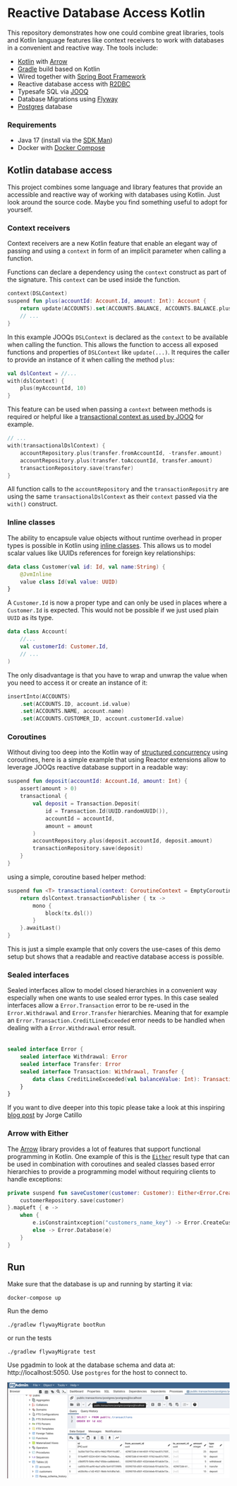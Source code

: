 # Reactive Database Access Kotlin
This repository demonstrates how one could combine great libraries, tools and Kotlin 
language features like context receivers to work with databases in a convenient and reactive way. 
The tools include:
* [Kotlin](https://kotlinlang.org/) with [Arrow](https://arrow-kt.io/) 
* [Gradle](https://kotlinlang.org/docs/gradle.html) build based on Kotlin
* Wired together with [Spring Boot Framework](https://spring.io/projects/spring-boot)
* Reactive database access with [R2DBC ](https://r2dbc.io/)
* Typesafe SQL via [JOOQ](https://www.jooq.org/)
* Database Migrations using [Flyway](https://flywaydb.org/)
* [Postgres](https://www.postgresql.org/) database

### Requirements
* Java 17 (install via the [SDK Man](https://sdkman.io/))
* Docker with [Docker Compose](https://docs.docker.com/compose/)

## Kotlin database access
This project combines some language and library features
that provide an accessible and reactive way of working with
databases using Kotlin. Just look around the source code. 
Maybe you find something useful to adopt for yourself.

### Context receivers
Context receivers are a new Kotlin feature that enable an
elegant way of passing and using a `context` in form of
an implicit parameter when calling a function.

Functions can declare a dependency using the `context` construct
as part of the signature. This `context` can be used inside the function.
```kotlin
context(DSLContext) 
suspend fun plus(accountId: Account.Id, amount: Int): Account {
    return update(ACCOUNTS).set(ACCOUNTS.BALANCE, ACCOUNTS.BALANCE.plus(amount))
    // ...
}
```
In this example JOOQs `DSLContext` is declared as the `context`
to be available when calling the function. This allows the function
to access all exposed functions and properties of `DSLContext` like `update(...)`.
It requires the caller to provide an instance of it when calling the method `plus`:
```kotlin
val dslContext = //...
with(dslContext) {
    plus(myAccountId, 10)
} 
```
This feature can be used when passing a `context` between 
methods is required or helpful like a [transactional context
as used by JOOQ](https://www.jooq.org/doc/latest/manual/sql-execution/transaction-management/) for example. 
```kotlin
// ...
with(transactionalDslContext) {
    accountRepository.plus(transfer.fromAccountId, -transfer.amount)
    accountRepository.plus(transfer.toAccountId, transfer.amount)
    transactionRepository.save(transfer)
}
```
All function calls to the `accountRepository` and the `transactionRepositry`
are using the same `transactionalDslContext` as their `context`
passed via the `with()` construct.

### Inline classes 
The ability to encapsule value objects without runtime
overhead in proper types is possible in Kotlin using 
[inline classes](https://kotlinlang.org/docs/inline-classes.html).
This allows us to model scalar values like UUIDs references for 
foreign key relationships: 
```kotlin
data class Customer(val id: Id, val name:String) {
    @JvmInline
    value class Id(val value: UUID)
}
```
A `Customer.Id` is now a proper type and can only be used in
places where a `Customer.Id` is expected. This would not be possible
if we just used plain `UUID` as its type.
```kotlin
data class Account(
    //...
    val customerId: Customer.Id,
    // ...
)
```

The only disadvantage is that you have to wrap and unwrap the
value when you need to access it or create an instance of it:
```kotlin
insertInto(ACCOUNTS)
    .set(ACCOUNTS.ID, account.id.value)
    .set(ACCOUNTS.NAME, account.name)
    .set(ACCOUNTS.CUSTOMER_ID, account.customerId.value)
```

### Coroutines
Without diving too deep into the Kotlin way of [structured concurrency](https://kotlinlang.org/docs/coroutines-basics.html)
using coroutines, here is a simple example that using Reactor extensions
allow to leverage JOOQs reactive database support in a readable way:
```kotlin
suspend fun deposit(accountId: Account.Id, amount: Int) {
    assert(amount > 0)
    transactional {
        val deposit = Transaction.Deposit(
            id = Transaction.Id(UUID.randomUUID()),
            accountId = accountId,
            amount = amount
        )
        accountRepository.plus(deposit.accountId, deposit.amount)
        transactionRepository.save(deposit)
    }
}
```
using a simple, coroutine based helper method:
```kotlin
suspend fun <T> transactional(context: CoroutineContext = EmptyCoroutineContext, block: suspend DSLContext.() -> T): T {
    return dslContext.transactionPublisher { tx ->
        mono {
            block(tx.dsl())
        }
    }.awaitLast()
}
```
This is just a simple example that only covers the use-cases
of this demo setup but shows that a readable and reactive database access 
is possible.

### Sealed interfaces
Sealed interfaces allow to model closed hierarchies in a convenient 
way especially when one wants to use sealed error types. In this case
sealed interfaces allow a `Error.Transaction` error to be re-used in the `Error.Withdrawal` and `Error.Transfer`
 hierarchies. Meaning that for example an `Error.Transaction.CreditLineExceeded` error needs to be handled when dealing with a `Error.Withdrawal` error result.
```kotlin

sealed interface Error {
    sealed interface Withdrawal: Error
    sealed interface Transfer: Error
    sealed interface Transaction: Withdrawal, Transfer {
        data class CreditLineExceeded(val balanceValue: Int): Transaction
    }
}
```

If you want to dive deeper into this topic please take a look at
this inspiring [blog post](https://jorgecastillo.dev/sealed-interfaces-kotlin) by Jorge Catillo

### Arrow with Either
The [Arrow](https://arrow-kt.io/) library provides a lot of features that 
support functional programming in Kotlin. One example of this is
the [`Either`](https://arrow-kt.io/docs/apidocs/arrow-core/arrow.core/-either/) result type that can be used in combination with coroutines
and sealed classes based error hierarchies to provide a
programming model without requiring clients to handle exceptions:
```kotlin
private suspend fun saveCustomer(customer: Customer): Either<Error.CreateCustomer, Customer> = catch {
    customerRepository.save(customer)
}.mapLeft { e ->
    when {
        e.isConstraintxception("customers_name_key") -> Error.CreateCustomer.CustomerNameAlreadyExists(customer.name)
        else -> Error.Database(e)
    }
}
```

## Run
Make sure that the database is up and running by starting it via:
```shell
docker-compose up
```

Run the demo
```shell
./gradlew flywayMigrate bootRun
```

or run the tests
```shell
./gradlew flywayMigrate test
```

Use pgadmin to look at the database schema and data at: http://localhost:5050. Use `postgres` for the host to connect to.

![](screenshot_transactions.png)